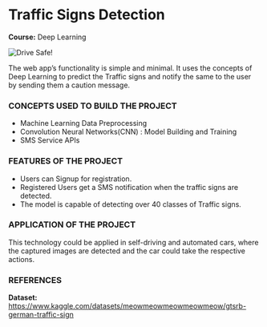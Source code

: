 # Traffic Signs Detection
**Course:** Deep Learning


![Drive Safe!](https://i.postimg.cc/sDQB9tcq/Drive-Safe.jpg)

The web app’s functionality is simple and minimal. It uses the concepts of Deep Learning to predict the Traffic signs and notify the same to the user by sending them a caution message.

### CONCEPTS USED TO BUILD THE PROJECT

- Machine Learning Data Preprocessing
- Convolution Neural Networks(CNN) : Model Building and Training
- SMS Service APIs

### FEATURES OF THE PROJECT
- Users can Signup for registration.
- Registered Users get a SMS notification when the traffic signs are detected.
- The model is capable of detecting over 40 classes of Traffic signs.

### APPLICATION OF THE PROJECT
This technology could be applied in self-driving and automated cars, where the captured images are detected and the car could take the respective actions.

### REFERENCES
**Dataset:** https://www.kaggle.com/datasets/meowmeowmeowmeowmeow/gtsrb-german-traffic-sign
